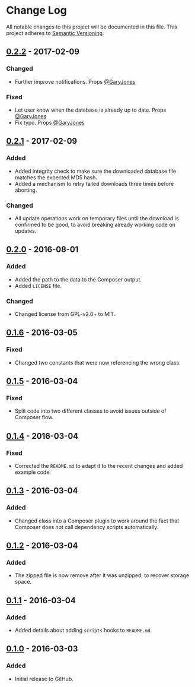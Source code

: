 # Change Log
All notable changes to this project will be documented in this file.
This project adheres to [Semantic Versioning](http://semver.org/).

## [0.2.2] - 2017-02-09
### Changed
- Further improve notifications. Props [@GaryJones](https://github.com/GaryJones)

### Fixed
- Let user know when the database is already up to date. Props [@GaryJones](https://github.com/GaryJones)
- Fix typo. Props [@GaryJones](https://github.com/GaryJones)

## [0.2.1] - 2017-02-09
### Added
- Added integrity check to make sure the downloaded database file matches the expected MD5 hash.
- Added a mechanism to retry failed downloads three times before aborting.

### Changed
- All update operations work on temporary files until the download is confirmed to be good, to avoid breaking already working code on updates.

## [0.2.0] - 2016-08-01
### Added
- Added the path to the data to the Composer output.
- Added `LICENSE` file.

### Changed
- Changed license from GPL-v2.0+ to MIT.

## [0.1.6] - 2016-03-05
### Fixed
- Changed two constants that were now referencing the wrong class.

## [0.1.5] - 2016-03-04
### Fixed
- Split code into two different classes to avoid issues outside of Composer flow.

## [0.1.4] - 2016-03-04
### Fixed
- Corrected the `README.md` to adapt it to the recent changes and added example code.

## [0.1.3] - 2016-03-04
### Added
- Changed class into a Composer plugin to work around the fact that Composer does not call dependency scripts automatically.

## [0.1.2] - 2016-03-04
### Added
- The zipped file is now remove after it was unzipped, to recover storage space.

## [0.1.1] - 2016-03-04
### Added
- Added details about adding `scripts` hooks to `README.md`.

## [0.1.0] - 2016-03-03
### Added
- Initial release to GitHub.

[0.2.2]: https://github.com/brightnucleus/geolite2-country/compare/v0.2.1...v0.2.2
[0.2.1]: https://github.com/brightnucleus/geolite2-country/compare/v0.2.0...v0.2.1
[0.2.0]: https://github.com/brightnucleus/geolite2-country/compare/v0.1.6...v0.2.0
[0.1.6]: https://github.com/brightnucleus/geolite2-country/compare/v0.1.5...v0.1.6
[0.1.5]: https://github.com/brightnucleus/geolite2-country/compare/v0.1.4...v0.1.5
[0.1.4]: https://github.com/brightnucleus/geolite2-country/compare/v0.1.3...v0.1.4
[0.1.3]: https://github.com/brightnucleus/geolite2-country/compare/v0.1.2...v0.1.3
[0.1.2]: https://github.com/brightnucleus/geolite2-country/compare/v0.1.1...v0.1.2
[0.1.1]: https://github.com/brightnucleus/geolite2-country/compare/v0.1.0...v0.1.1
[0.1.0]: https://github.com/brightnucleus/geolite2-country/compare/v0.0.0...v0.1.0
